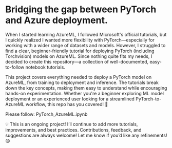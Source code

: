 # Bridging the gap between PyTorch and Azure deployment.

When I started learning AzureML, I followed Microsoft's official tutorials, but I quickly realized I wanted more flexibility with PyTorch—especially for working with a wider range of datasets and models. However, I struggled to find a clear, beginner-friendly tutorial for deploying PyTorch (including Torchvision) models on AzureML. Since nothing quite fits my needs, I decided to create this repository—a collection of well-documented, easy-to-follow notebook tutorials.

This project covers everything needed to deploy a PyTorch model on AzureML, from training to deployment and inference. The tutorials break down the key concepts, making them easy to understand while encouraging hands-on experimentation. Whether you're a beginner exploring ML model deployment or an experienced user looking for a streamlined PyTorch-to-AzureML workflow, this repo has you covered! 🚀

Please follow: PyTorch_AzureML.ipynb

💡 This is an ongoing project! I’ll continue to add more tutorials, improvements, and best practices. Contributions, feedback, and suggestions are always welcome!
Let me know if you’d like any refinements! 😊
